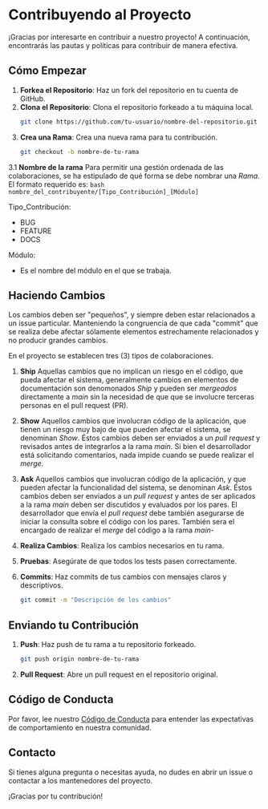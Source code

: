 # Contribuyendo al Proyecto

¡Gracias por interesarte en contribuir a nuestro proyecto! A continuación, encontrarás las pautas y políticas para contribuir de manera efectiva.

## Cómo Empezar

1. **Forkea el Repositorio**: Haz un fork del repositorio en tu cuenta de GitHub.
2. **Clona el Repositorio**: Clona el repositorio forkeado a tu máquina local.
    ```bash
    git clone https://github.com/tu-usuario/nombre-del-repositorio.git
    ```
3. **Crea una Rama**: Crea una nueva rama para tu contribución.
    ```bash
    git checkout -b nombre-de-tu-rama
    ```
3.1 **Nombre de la rama**
Para permitir una gestión ordenada de las colaboraciones, se ha estipulado de qué forma se debe nombrar una *Rama*.
El formato requerido es:
    ```bash
    nombre_del_contribuyente/[Tipo_Contribución]_[Módulo]
    ```

Tipo_Contribución:
* BUG
* FEATURE
* DOCS

Módulo:
* Es el nombre del módulo en el que se trabaja.

## Haciendo Cambios

Los cambios deben ser "pequeños", y siempre deben estar relacionados a un issue particular. Manteniendo la congruencia de que cada "commit" que se realiza debe afectar sólamente elementos estrechamente relacionados y no producir grandes cambios.

En el proyecto se establecen tres (3) tipos de colaboraciones. 

1. **Ship**
Aquellas cambios que no implican un riesgo en el código, que pueda afectar el sistema, generalmente cambios en elementos de documentación son denomonados *Ship* y pueden ser *mergeados* directamente a *main* sin la necesidad de que que se involucre terceras personas en el pull request (PR).

2. **Show**
Aquellos cambios que involucran código de la aplicación, que tienen un riesgo muy bajo de que pueden afectar el sistema, se denominan *Show*. Éstos cambios deben ser enviados a un *pull request* y revisados antes de integrarlos a la rama *main*. Si bien el desarrollador está solicitando comentarios, nada impide cuando se puede realizar el *merge*.

3. **Ask**
Aquellos cambios que involucran código de la aplicación, y que pueden afectar la funcionalidad del sistema, se denominan *Ask*. Éstos cambios deben ser enviados a un *pull request* y antes de ser aplicados a la rama *main* deben ser discutidos y evaluados por los pares. El desarrollador que envía el *pull request* debe también asegurarse de iniciar la consulta sobre el código con los pares. También sera el encargado de realizar el *merge* del código a la rama *main*-
 

1. **Realiza Cambios**: Realiza los cambios necesarios en tu rama.
2. **Pruebas**: Asegúrate de que todos los tests pasen correctamente.
3. **Commits**: Haz commits de tus cambios con mensajes claros y descriptivos.
    ```bash
    git commit -m "Descripción de los cambios"
    ```

## Enviando tu Contribución

1. **Push**: Haz push de tu rama a tu repositorio forkeado.
    ```bash
    git push origin nombre-de-tu-rama
    ```
2. **Pull Request**: Abre un pull request en el repositorio original.

## Código de Conducta

Por favor, lee nuestro [Código de Conducta](./CODE_OF_CONDUCT.md) para entender las expectativas de comportamiento en nuestra comunidad.

## Contacto

Si tienes alguna pregunta o necesitas ayuda, no dudes en abrir un issue o contactar a los mantenedores del proyecto.

¡Gracias por tu contribución!
